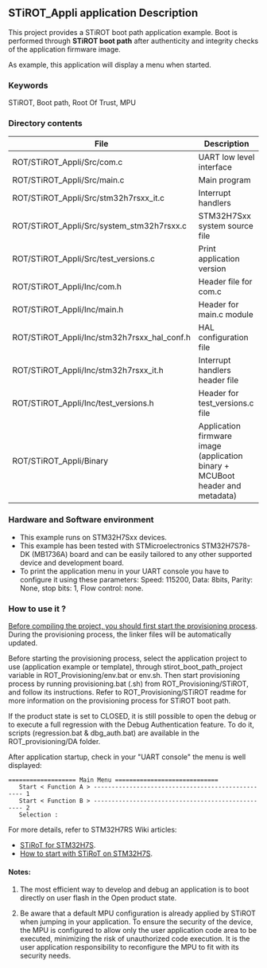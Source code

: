 ## <b>STiROT_Appli application Description</b>

This project provides a STiROT boot path application example. Boot is performed through <b>STiROT boot path</b> after authenticity and integrity checks of the application firmware image.

As example, this application will display a menu when started.


### <b>Keywords</b>

STiROT, Boot path, Root Of Trust, MPU

### <b>Directory contents</b>

File | Description
 --- | ---
  ROT/STiROT_Appli/Src/com.c                       |  UART low level interface
  ROT/STiROT_Appli/Src/main.c                      |  Main program
  ROT/STiROT_Appli/Src/stm32h7rsxx_it.c            |  Interrupt handlers
  ROT/STiROT_Appli/Src/system_stm32h7rsxx.c        |  STM32H7Sxx system source file
  ROT/STiROT_Appli/Src/test_versions.c             |  Print application version
  ROT/STiROT_Appli/Inc/com.h                       |  Header file for com.c
  ROT/STiROT_Appli/Inc/main.h                      |  Header for main.c module
  ROT/STiROT_Appli/Inc/stm32h7rsxx_hal_conf.h      |  HAL configuration file
  ROT/STiROT_Appli/Inc/stm32h7rsxx_it.h            |  Interrupt handlers header file
  ROT/STiROT_Appli/Inc/test_versions.h             |  Header for test_versions.c file
  ROT/STiROT_Appli/Binary                          |  Application firmware image (application binary + MCUBoot header and metadata)

### <b>Hardware and Software environment</b>

  - This example runs on STM32H7Sxx devices.
  - This example has been tested with STMicroelectronics STM32H7S78-DK (MB1736A)
    board and can be easily tailored to any other supported device
    and development board.
  - To print the application menu in your UART console you have to configure it using these parameters:
    Speed: 115200, Data: 8bits, Parity: None, stop bits: 1, Flow control: none.

### <b>How to use it ?</b>

<u>Before compiling the project, you should first start the provisioning process</u>. During the provisioning process, the linker files
will be automatically updated.

Before starting the provisioning process, select the application project to use (application example or template),
through stirot_boot_path_project variable in ROT_Provisioning/env.bat or env.sh.
Then start provisioning process by running provisioning.bat (.sh) from ROT_Provisioning/STiROT,
and follow its instructions. Refer to ROT_Provisioning/STiROT readme for more information on the provisioning process for STiROT boot path.

If the product state is set to CLOSED, it is still possible to open the debug or to execute a full regression
with the Debug Authentication feature. To do it, scripts (regression.bat & dbg_auth.bat) are available in the ROT_provisioning/DA folder.

After application startup, check in your "UART console" the menu is well displayed:
```
=================== Main Menu =============================
   Start < Function A > -------------------------------------------------- 1
   Start < Function B > -------------------------------------------------- 2
   Selection :
```

For more details, refer to STM32H7RS Wiki articles:

  - [STiRoT for STM32H7S](https://wiki.st.com/stm32mcu/wiki/Security:STiRoT_for_STM32H7S).
  - [How to start with STiRoT on STM32H7S](https://wiki.st.com/stm32mcu/wiki/Security:How_to_start_with_STiRoT_on_STM32H7S).


#### <b>Notes:</b>

1. The most efficient way to develop and debug an application is to boot directly on user flash in the Open product state.

2. Be aware that a default MPU configuration is already applied by STiROT when jumping in your application. To ensure the security of the
device, the MPU is configured to allow only the user application code area to be executed, minimizing the risk of unauthorized code execution.
It is the user application responsibility to reconfigure the MPU to fit with its security needs.



